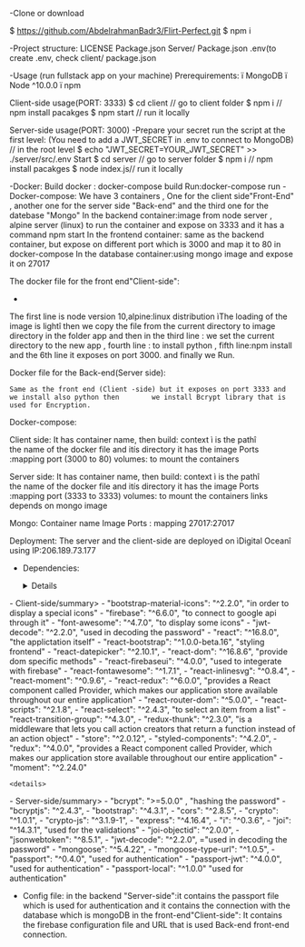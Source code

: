 -Clone or download

  $ https://github.com/AbdelrahmanBadr3/Flirt-Perfect.git
 $ npm i

-Project structure:
LICENSE
Package.json
Server/
        Package.json
	.env(to create .env, check client/
						package.json

-Usage (run fullstack app on your machine)
Prerequirements:
	ï	MongoDB
	ï	Node ^10.0.0
	ï	npm
 

Client-side usage(PORT: 3333)
$ cd client   // go to client folder
$ npm i       // npm install pacakges
$ npm start // run it locally

Server-side usage(PORT: 3000)
-Prepare your secret
run the script at the first level:
(You need to add a JWT_SECRET in .env to connect to MongoDB)
// in the root level
$ echo "JWT_SECRET=YOUR_JWT_SECRET" >> ./server/src/.env
Start
$ cd server   // go to server folder
$ npm i       // npm install pacakges
$ node index.js// run it locally

-Docker:
Build docker : docker-compose build
Run:docker-compose run
-Docker-compose:
We have 3 containers , One for the client side"Front-End" , another one for the server side "Back-end" and the third one for the datebase "Mongo"
In the backend container:image from node server , alpine server (linux) to run the container and expose on 3333 and it has a command npm start
In the frontend container: same as the backend container, but expose on different port which is 3000 and map it to 80 in docker-compose
In the database container:using mongo image and expose it on 27017



The docker file for the front end"Client-side":




-











The first line is node version 10,alpine:linux distribution ìThe loading of the image is lightî
then we copy the file from the current directory to image directory in the folder app and then in the third line : we set the current directory to the new app , fourth line : to install python , fifth line:npm install 
and the 6th line it exposes on port 3000. and finally we Run.

Docker file for the Back-end(Server side):













  

	Same as the front end (Client -side) but it exposes on port 3333 and we install also python then 		we install Bcrypt library that is used for Encryption.







Docker-compose:

		












Client side:
It has container name, 
then build:
context ì is the pathî  
the name of the docker file and itís directory
it has the image
Ports :mapping port (3000 to 80)
volumes: to mount the containers

Server side:
It has container name, 
then build:
context ì is the pathî  
the name of the docker file and itís directory
it has the image
Ports :mapping port (3333 to 3333)
volumes: to mount the containers
links depends on mongo image 

Mongo:
Container name
Image
Ports : mapping 27017:27017


Deployment:
The server and the client-side are deployed on ìDigital Oceanî using IP:206.189.73.177


- Dependencies:
  
  <details>
<summary> - Client-side/summary>
        - "bootstrap-material-icons": "^2.2.0", "in order to display a special icons"
        - "firebase": "^6.6.0", "to connect to google api through it"
        - "font-awesome": "^4.7.0", "to display some icons"
        - "jwt-decode": "^2.2.0", "used in decoding the password"
        - "react": "^16.8.0", "the applictation itself"
        - "react-bootstrap": "^1.0.0-beta.16", "styling frontend"
        - "react-datepicker": "^2.10.1", 
        - "react-dom": "^16.8.6", "provide dom specific methods"
        - "react-firebaseui": "^4.0.0", "used to integerate with firebase"
        - "react-fontawesome": "^1.7.1",        
	- "react-inlinesvg": "^0.8.4",
        - "react-moment": "^0.9.6",
        - "react-redux": "^6.0.0", "provides a React component called Provider, which makes our application store available throughout our entire application"
        - "react-router-dom": "^5.0.0",         
	- "react-scripts": "^2.1.8",
        - "react-select": "^2.4.3", "to select an item from a list"
        - "react-transition-group": "^4.3.0",
        - "redux-thunk": "^2.3.0", "is a middleware that lets you call action creators that return a function instead of an action object"
        - "store": "^2.0.12",
        - "styled-components": "^4.2.0",
        - "redux": "^4.0.0", "provides a React component called Provider, which makes our application store available throughout our entire application"
        - "moment": "^2.24.0"
   </details>

 
  	<details>
 <summary> - Server-side/summary>
        - "bcrypt": ">=5.0.0" , "hashing the password"
        - "bcryptjs": "^2.4.3", 
        - "bootstrap": "^4.3.1",
        - "cors": "^2.8.5",
        - "crypto": "^1.0.1",
        - "crypto-js": "^3.1.9-1",
        - "express": "^4.16.4",
        - "i": "^0.3.6",
        - "joi": "^14.3.1", "used for the validations"
        - "joi-objectid": "^2.0.0",
        - "jsonwebtoken": "^8.5.1",
        - "jwt-decode": "^2.2.0",  ="used in decoding the password"
        - "mongoose": "^5.4.22",
        - "mongoose-type-url": "^1.0.5",
        - "passport": "^0.4.0", "used for authentication"
        - "passport-jwt": "^4.0.0", "used for authentication"
        - "passport-local": "^1.0.0" "used for authentication"
	</details>

- Config file:
in the backend "Server-side":it contains the passport file which is used for authentication and it contains the connection with the database which is mongoDB
in the front-end"Client-side": It contains the firebase configuration file and URL that is used Back-end front-end connection.


